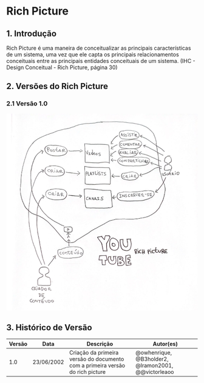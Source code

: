 # Rich Picture

## 1. Introdução

Rich Picture é uma maneira de conceitualizar as principais características de um sistema, uma vez que ele capta os principais relacionamentos conceituais entre as principais entidades conceituais de um sistema. (IHC - Design Conceitual - Rich Picture, página 30)

## 2. Versões do Rich Picture

### 2.1 Versão 1.0

<center>

<img src="./media/richpicture1.jpg" />

</center>

## 3. Histórico de Versão
| Versão | Data | Descrição | Autor(es) |
| ------ | ---- | --------- | --------- |
| 1.0    | 23/06/2002 | Criação da primeira versão do documento com a primeira versão do rich picture | @owhenrique, @B3holder2, @lramon2001, @@victorleaoo |